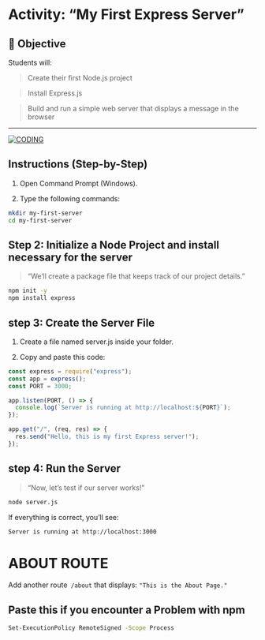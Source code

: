 # Activity: “My First Express Server”

## 🎯 Objective

Students will:

> Create their first Node.js project

> Install Express.js

> Build and run a simple web server that displays a message in the browser

---

[![CODING](https://media.giphy.com/media/v1.Y2lkPTc5MGI3NjExZG1qcGF5dW90cTFudTZ6ajltbmVlMTZkZjlxMHR4YzM0ejNtbHdmdyZlcD12MV9naWZzX3NlYXJjaCZjdD1n/Ws6T5PN7wHv3cY8xy8/giphy.gif)](https://media.giphy.com/media/v1.Y2lkPTc5MGI3NjExZG1qcGF5dW90cTFudTZ6ajltbmVlMTZkZjlxMHR4YzM0ejNtbHdmdyZlcD12MV9naWZzX3NlYXJjaCZjdD1n/Ws6T5PN7wHv3cY8xy8/giphy.gif)

## Instructions (Step-by-Step)

1. Open Command Prompt (Windows).

2. Type the following commands:

```bash
mkdir my-first-server
cd my-first-server
```

## Step 2: Initialize a Node Project and install necessary for the server

> “We’ll create a package file that keeps track of our project details.”

```bash
npm init -y
npm install express
```

## step 3: Create the Server File

1. Create a file named server.js inside your folder.

2. Copy and paste this code:

```javascript
const express = require("express");
const app = express();
const PORT = 3000;

app.listen(PORT, () => {
  console.log(`Server is running at http://localhost:${PORT}`);
});

app.get("/", (req, res) => {
  res.send("Hello, this is my first Express server!");
});
```

## step 4: Run the Server

> “Now, let’s test if our server works!”

```bash
node server.js
```

If everything is correct, you’ll see:

```bash
Server is running at http://localhost:3000
```

# ABOUT ROUTE

Add another route` /about` that displays:
`"This is the About Page."`

## Paste this if you encounter a Problem with npm
```bash
Set-ExecutionPolicy RemoteSigned -Scope Process
```
